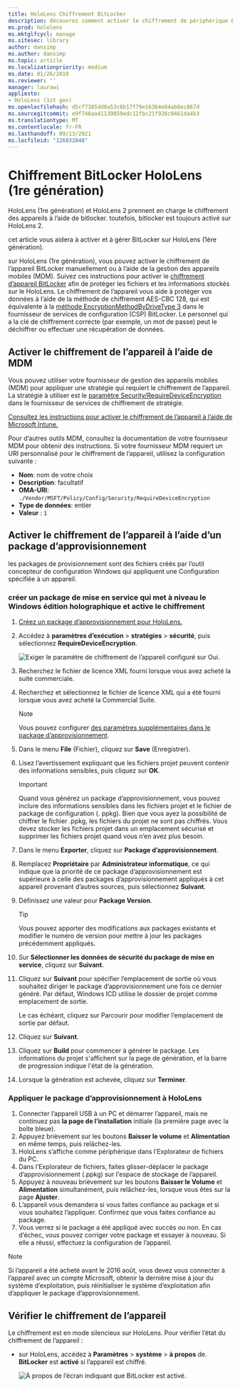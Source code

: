 ```yaml
---
title: HoloLens Chiffrement BitLocker
description: découvrez comment activer le chiffrement de périphérique BitLocker pour protéger des fichiers stockés sur votre HoloLens des appareils de réalité mixte.
ms.prod: hololens
ms.mktglfcycl: manage
ms.sitesec: library
author: dansimp
ms.author: dansimp
ms.topic: article
ms.localizationpriority: medium
ms.date: 01/26/2019
ms.reviewer: ''
manager: laurawi
appliesto:
- HoloLens (1st gen)
ms.openlocfilehash: d5cf7385dd0a53c6b17f79e16364e84ab6ec867d
ms.sourcegitcommit: e9f746aa41139859edc12fbc21f926c9461da4b3
ms.translationtype: MT
ms.contentlocale: fr-FR
ms.lasthandoff: 09/13/2021
ms.locfileid: "126032848"
---
```

# <a name="hololens-1st-gen-bitlocker-encryption"></a>Chiffrement BitLocker HoloLens (1re génération)

HoloLens (1re génération) et HoloLens 2 prennent en charge le chiffrement des appareils à l’aide de bitlocker. toutefois, bitlocker est toujours activé sur HoloLens 2.

cet article vous aidera à activer et à gérer BitLocker sur HoloLens (1ère génération).

sur HoloLens (1re génération), vous pouvez activer le chiffrement de l’appareil BitLocker manuellement ou à l’aide de la gestion des appareils mobiles (MDM). Suivez ces instructions pour activer le [chiffrement d’appareil BitLocker](/windows/security/information-protection/bitlocker/bitlocker-device-encryption-overview-windows-10#bitlocker-device-encryption) afin de protéger les fichiers et les informations stockés sur le HoloLens. Le chiffrement de l’appareil vous aide à protéger vos données à l’aide de la méthode de chiffrement AES-CBC 128, qui est équivalente à la [méthode EncryptionMethodByDriveType 3](/windows/client-management/mdm/bitlocker-csp#encryptionmethodbydrivetype) dans le fournisseur de services de configuration (CSP) BitLocker. Le personnel qui a la clé de chiffrement correcte (par exemple, un mot de passe) peut le déchiffrer ou effectuer une récupération de données.

## <a name="enable-device-encryption-using-mdm"></a>Activer le chiffrement de l’appareil à l’aide de MDM

Vous pouvez utiliser votre fournisseur de gestion des appareils mobiles (MDM) pour appliquer une stratégie qui requiert le chiffrement de l’appareil. La stratégie à utiliser est le [paramètre Security/RequireDeviceEncryption](/windows/client-management/mdm/policy-csp-security#security-requiredeviceencryption) dans le fournisseur de services de chiffrement de stratégie.

[Consultez les instructions pour activer le chiffrement de l’appareil à l’aide de Microsoft Intune.](/intune/compliance-policy-create-windows#windows-holographic-for-business)

Pour d’autres outils MDM, consultez la documentation de votre fournisseur MDM pour obtenir des instructions. Si votre fournisseur MDM requiert un URI personnalisé pour le chiffrement de l’appareil, utilisez la configuration suivante :

- **Nom**: nom de votre choix
- **Description**: facultatif
- **OMA-URI**: `./Vendor/MSFT/Policy/Config/Security/RequireDeviceEncryption`
- **Type de données**: entier
- **Valeur** : `1`

## <a name="enable-device-encryption-using-a-provisioning-package"></a>Activer le chiffrement de l’appareil à l’aide d’un package d’approvisionnement

les packages de provisionnement sont des fichiers créés par l’outil concepteur de configuration Windows qui appliquent une Configuration spécifiée à un appareil. 

### <a name="create-a-provisioning-package-that-upgrades-the-windows-holographic-edition-and-enables-encryption"></a>créer un package de mise en service qui met à niveau le Windows édition holographique et active le chiffrement

1. [Créez un package d’approvisionnement pour HoloLens.](hololens-provisioning.md)
1. Accédez à **paramètres d’exécution**  >  **stratégies**  >  **sécurité**, puis sélectionnez **RequireDeviceEncryption**.

    ![Exiger le paramètre de chiffrement de l’appareil configuré sur Oui.](images/device-encryption.png)

1. Recherchez le fichier de licence XML fourni lorsque vous avez acheté la suite commerciale.

1. Recherchez et sélectionnez le fichier de licence XML qui a été fourni lorsque vous avez acheté la Commercial Suite.
    > [!NOTE]
    > Vous pouvez configurer [des paramètres supplémentaires dans le package d’approvisionnement](hololens-provisioning.md).

1. Dans le menu **File** (Fichier), cliquez sur **Save** (Enregistrer). 

1. Lisez l’avertissement expliquant que les fichiers projet peuvent contenir des informations sensibles, puis cliquez sur **OK**.

    > [!IMPORTANT]
    > Quand vous générez un package d’approvisionnement, vous pouvez inclure des informations sensibles dans les fichiers projet et le fichier de package de configuration (. ppkg). Bien que vous ayez la possibilité de chiffrer le fichier .ppkg, les fichiers du projet ne sont pas chiffrés. Vous devez stocker les fichiers projet dans un emplacement sécurisé et supprimer les fichiers projet quand vous n’en avez plus besoin.

1. Dans le menu **Exporter**, cliquez sur **Package d’approvisionnement**.
1. Remplacez **Propriétaire** par **Administrateur informatique**, ce qui indique que la priorité de ce package d’approvisionnement est supérieure à celle des packages d’approvisionnement appliqués à cet appareil provenant d’autres sources, puis sélectionnez **Suivant**.
1. Définissez une valeur pour **Package Version**.

    > [!TIP]
    > Vous pouvez apporter des modifications aux packages existants et modifier le numéro de version pour mettre à jour les packages précédemment appliqués.

1. Sur **Sélectionner les données de sécurité du package de mise en service**, cliquez sur **Suivant**.
1. Cliquez sur **Suivant** pour spécifier l’emplacement de sortie où vous souhaitez diriger le package d’approvisionnement une fois ce dernier généré. Par défaut, Windows ICD utilise le dossier de projet comme emplacement de sortie.

    Le cas échéant, cliquez sur Parcourir pour modifier l’emplacement de sortie par défaut.

1. Cliquez sur **Suivant**.
1. Cliquez sur **Build** pour commencer à générer le package. Les informations du projet s'affichent sur la page de génération, et la barre de progression indique l'état de la génération.
1. Lorsque la génération est achevée, cliquez sur **Terminer**.

### <a name="apply-the-provisioning-package-to-hololens"></a>Appliquer le package d’approvisionnement à HoloLens

1. Connecter l’appareil USB à un PC et démarrer l’appareil, mais ne continuez pas **la page de l’installation** initiale (la première page avec la boîte bleue).
1. Appuyez brièvement sur les boutons **Baisser le volume** et **Alimentation** en même temps, puis relâchez-les.
1. HoloLens s’affiche comme périphérique dans l’Explorateur de fichiers du PC.
1. Dans l’Explorateur de fichiers, faites glisser-déplacer le package d’approvisionnement (.ppkg) sur l'espace de stockage de l’appareil.
1. Appuyez à nouveau brièvement sur les boutons **Baisser le Volume** et **Alimentation** simultanément, puis relâchez-les, lorsque vous êtes sur la page **Ajuster**.
1. L’appareil vous demandera si vous faites confiance au package et si vous souhaitez l’appliquer. Confirmez que vous faites confiance au package.
1. Vous verrez si le package a été appliqué avec succès ou non. En cas d’échec, vous pouvez corriger votre package et essayer à nouveau. Si elle a réussi, effectuez la configuration de l’appareil.

> [!NOTE]
> Si l’appareil a été acheté avant le 2016 août, vous devez vous connecter à l’appareil avec un compte Microsoft, obtenir la dernière mise à jour du système d’exploitation, puis réinitialiser le système d’exploitation afin d’appliquer le package d’approvisionnement.

## <a name="verify-device-encryption"></a>Vérifier le chiffrement de l’appareil

Le chiffrement est en mode silencieux sur HoloLens. Pour vérifier l’état du chiffrement de l’appareil :

- sur HoloLens, accédez à **Paramètres**  >  **système**  >  **à propos** de. **BitLocker** est **activé** si l’appareil est chiffré. 

    ![À propos de l’écran indiquant que BitLocker est activé.](images/about-encryption.png)
